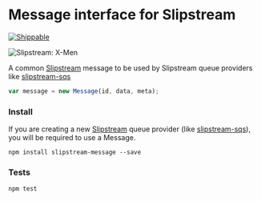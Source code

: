 # Message interface for Slipstream

[![Shippable](https://img.shields.io/shippable/557f6d30edd7f2c052192571.svg)](https://app.shippable.com/projects/557f6d30edd7f2c052192571)

![Slipstream: X-Men](https://s3-ap-southeast-2.amazonaws.com/pixy-marketing/github/slipstream.jpg)

A common [Slipstream](https://github.com/crimsonronin/slipstream) message to be used by Slipstream queue providers like [slipstream-sqs](https://github.com/crimsonronin/slipstream-sqs)

```javascript
var message = new Message(id, data, meta);
```

### Install

If you are creating a new [Slipstream](https://github.com/crimsonronin/slipstream) queue provider (like [slipstream-sqs](https://github.com/crimsonronin/slipstream-sqs)), you will be required to use a Message.

```
npm install slipstream-message --save
```

### Tests

```
npm test
```